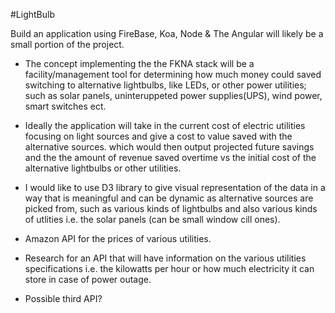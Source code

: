 #LightBulb

Build an application using FireBase, Koa, Node &amp; The Angular will likely be a small portion of the project.

* The concept implementing the the FKNA stack will be a facility/management tool for determining how much money could saved switching
  to alternative lightbulbs, like LEDs, or other power utilities; such as solar panels, uninteruppeted power supplies(UPS), wind power, smart switches ect.

* Ideally the application will take in the current cost of electric utilities focusing on light sources and give a cost to value saved with the alternative sources.
  which would then output projected future savings and the the amount of revenue saved overtime vs the initial cost of the alternative lightbulbs or other utilities.

* I would like to use D3 library to give visual representation of the data in a way that is meaningful and can be dynamic as alternative sources are picked from, such as various kinds of lightbulbs and also various kinds of utlities i.e. the solar panels (can be small window cill ones).

* Amazon API for the prices of various utilities.
* Research for an API that will have information on the various utilities specifications i.e. the kilowatts per hour or how much electricity it can store in case of
  power outage.
* Possible third API?
